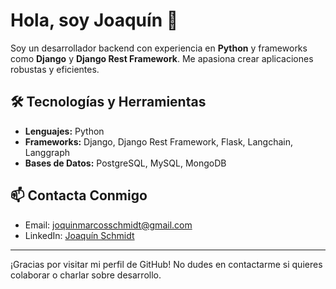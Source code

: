 # Hola, soy Joaquín 👋

Soy un desarrollador backend con experiencia en **Python** y frameworks como **Django** y **Django Rest Framework**. Me apasiona crear aplicaciones robustas y eficientes.

## 🛠️ Tecnologías y Herramientas
- **Lenguajes:** Python
- **Frameworks:** Django, Django Rest Framework, Flask, Langchain, Langgraph
- **Bases de Datos:** PostgreSQL, MySQL, MongoDB

## 📫 Contacta Conmigo
- Email: [joquinmarcosschmidt@gmail.com](mailto:joquinmarcosschmidt@gmail.com)
- LinkedIn: [Joaquín Schmidt](https://www.linkedin.com/in/joaquin-schmidt-13365120a/)

---

¡Gracias por visitar mi perfil de GitHub! No dudes en contactarme si quieres colaborar o charlar sobre desarrollo.
